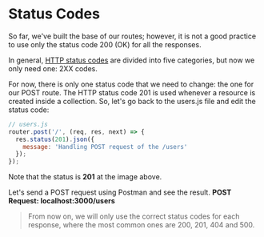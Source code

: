 # Status Codes

So far, we've built the base of our routes; however, it is not a good practice to use only the status code 200 (OK) for all the responses.

In general, [HTTP status codes](https://restfulapi.net/http-status-codes/) are divided into five categories, but now we only need one: 2XX codes.

For now, there is only one status code that we need to change: the one for our POST route. The HTTP status code 201 is used whenever a resource is created inside a collection. So, let's go back to the users.js file and edit the status code: 

```js
// users.js
router.post('/', (req, res, next) => {
  res.status(201).json({
    message: 'Handling POST request of the /users'
  });
});
```
 
Note that the status is **201** at the image above.


Let's send a POST request using Postman and see the result.
**POST Request: localhost:3000/users**

<!-- ![](./post.png) -->

> From now on, we will only use the correct status codes for each response, where the most common ones are 200, 201, 404 and 500.